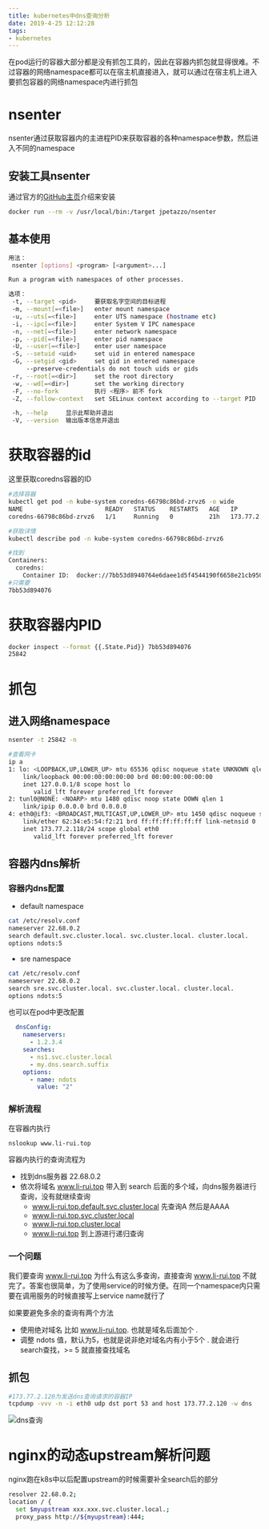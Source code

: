 ```yaml
---
title: kubernetes中dns查询分析
date: 2019-4-25 12:12:28
tags:
- kubernetes
---
```


在pod运行的容器大部分都是没有抓包工具的，因此在容器内抓包就显得很难。不过容器的网络namespace都可以在宿主机直接进入，就可以通过在宿主机上进入要抓包容器的网络namespace内进行抓包


<!--more-->

# nsenter

nsenter通过获取容器内的主进程PID来获取容器的各种namespace参数，然后进入不同的namespace

## 安装工具nsenter

通过官方的[GitHub主页](https://github.com/jpetazzo/nsenter)介绍来安装

```bash
docker run --rm -v /usr/local/bin:/target jpetazzo/nsenter
```

## 基本使用

```bash
用法：
 nsenter [options] <program> [<argument>...]

Run a program with namespaces of other processes.

选项：
 -t, --target <pid>     要获取名字空间的目标进程
 -m, --mount[=<file>]   enter mount namespace
 -u, --uts[=<file>]     enter UTS namespace (hostname etc)
 -i, --ipc[=<file>]     enter System V IPC namespace
 -n, --net[=<file>]     enter network namespace
 -p, --pid[=<file>]     enter pid namespace
 -U, --user[=<file>]    enter user namespace
 -S, --setuid <uid>     set uid in entered namespace
 -G, --setgid <gid>     set gid in entered namespace
     --preserve-credentials do not touch uids or gids
 -r, --root[=<dir>]     set the root directory
 -w, --wd[=<dir>]       set the working directory
 -F, --no-fork          执行 <程序> 前不 fork
 -Z, --follow-context   set SELinux context according to --target PID

 -h, --help     显示此帮助并退出
 -V, --version  输出版本信息并退出

```

# 获取容器的id

这里获取coredns容器的ID

```bash
#选择容器
kubectl get pod -n kube-system coredns-66798c86bd-zrvz6 -o wide
NAME                       READY   STATUS    RESTARTS   AGE   IP             NODE         NOMINATED NODE   READINESS GATES
coredns-66798c86bd-zrvz6   1/1     Running   0          21h   173.77.2.118   22.9.1.174   <none>           <none>

#获取详情
kubectl describe pod -n kube-system coredns-66798c86bd-zrvz6

#找到
Containers:
  coredns:
    Container ID:  docker://7bb53d8940764e6daee1d5f4544190f6658e21cb950cf19fa02e4dfe5c03bdf1
#只需要
7bb53d894076
```

# 获取容器内PID

```bash
docker inspect --format {{.State.Pid}} 7bb53d894076
25842
```

# 抓包

## 进入网络namespace

```bash
nsenter -t 25842 -n

#查看网卡
ip a
1: lo: <LOOPBACK,UP,LOWER_UP> mtu 65536 qdisc noqueue state UNKNOWN qlen 1
    link/loopback 00:00:00:00:00:00 brd 00:00:00:00:00:00
    inet 127.0.0.1/8 scope host lo
       valid_lft forever preferred_lft forever
2: tunl0@NONE: <NOARP> mtu 1480 qdisc noop state DOWN qlen 1
    link/ipip 0.0.0.0 brd 0.0.0.0
4: eth0@if3: <BROADCAST,MULTICAST,UP,LOWER_UP> mtu 1450 qdisc noqueue state UP
    link/ether 62:34:e5:54:f2:21 brd ff:ff:ff:ff:ff:ff link-netnsid 0
    inet 173.77.2.118/24 scope global eth0
       valid_lft forever preferred_lft forever
```

## 容器内dns解析

### 容器内dns配置

- default namespace

```bash
cat /etc/resolv.conf
nameserver 22.68.0.2
search default.svc.cluster.local. svc.cluster.local. cluster.local.
options ndots:5
```

- sre namespace

```bash
cat /etc/resolv.conf
nameserver 22.68.0.2
search sre.svc.cluster.local. svc.cluster.local. cluster.local.
options ndots:5
```

也可以在pod中更改配置

```yaml
  dnsConfig:
    nameservers:
      - 1.2.3.4
    searches:
      - ns1.svc.cluster.local
      - my.dns.search.suffix
    options:
      - name: ndots
        value: "2"
```

### 解析流程

在容器内执行

```bash
nslookup www.li-rui.top
```

容器内执行的查询流程为

- 找到dns服务器 22.68.0.2
- 依次将域名 www.li-rui.top 带入到 search 后面的多个域，向dns服务器进行查询，没有就继续查询
    - www.li-rui.top.default.svc.cluster.local 先查询A 然后是AAAA
    - www.li-rui.top.svc.cluster.local
    - www.li-rui.top.cluster.local
    - www.li-rui.top 到上游进行递归查询

### 一个问题

我们要查询 www.li-rui.top 为什么有这么多查询，直接查询 www.li-rui.top 不就完了。答案也很简单，为了使用service的时候方便。在同一个namespace内只需要在调用服务的时候直接写上service name就行了

如果要避免多余的查询有两个方法

- 使用绝对域名 比如 www.li-rui.top. 也就是域名后面加个 .
- 调整 ndots 值，默认为5，也就是说非绝对域名内有小于5个 . 就会进行search查找，>= 5 就直接查找域名

## 抓包

```bash
#173.77.2.120为发送dns查询请求的容器IP
tcpdump -vvv -n -i eth0 udp dst port 53 and host 173.77.2.120 -w dns
```

![dns查询](https://qiniu.li-rui.top/dns查询.png)

# nginx的动态upstream解析问题

nginx跑在k8s中以后配置upstream的时候需要补全search后的部分

```bash
resolver 22.68.0.2;
location / {
  set $myupstream xxx.xxx.svc.cluster.local.;
  proxy_pass http://${myupstream}:444;
```
